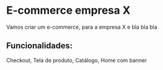 # E-commerce empresa X

Vamos criar um e-commerce, para a empresa X  e bla bla bla

## Funcionalidades:

Checkout, Tela de produto, Catálogo, Home com banner


